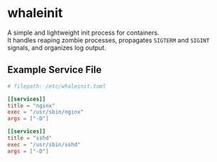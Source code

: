 # whaleinit

A simple and lightweight init process for containers.  
It handles reaping zombie processes, propagates `SIGTERM` and `SIGINT` signals, and organizes log output.

## Example Service File

```toml
# filepath: /etc/whaleinit.toml

[[services]]
title = "nginx"
exec = "/usr/sbin/nginx"
args = ["-D"]

[[services]]
title = "sshd"
exec = "/usr/sbin/sshd"
args = ["-D"]
```
